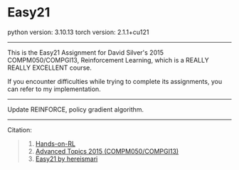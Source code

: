 # Easy21
python version: 3.10.13
torch version: 2.1.1+cu121

---

This is the Easy21 Assignment for David Silver's 2015 COMPM050/COMPGI13, Reinforcement Learning, which is a REALLY REALLY EXCELLENT course. 

If you encounter difficulties while trying to complete its assignments, you can refer to my implementation.

---

Update REINFORCE, policy gradient algorithm.

---

Citation:
> 1. [Hands-on-RL](https://github.com/boyu-ai/Hands-on-RL)
> 2. [Advanced Topics  2015 (COMPM050/COMPGI13)](https://davidstarsilver.wordpress.com/teaching/)
> 3. [Easy21 by hereismari](https://github.com/hereismari/easy21)